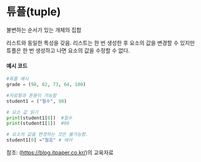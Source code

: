 # 튜플(tuple)

불변하는 순서가 있는 개체의 집합

리스트와 동일한 특성을 갖음.
리스트는 한 번 생성한 후 요소의 값을 변경할 수 있지만 튜플은 한 번 생성하고 나면 요소의 값을 수정할 수 없다.

#### 예시 코드
```python
#튜플 예시
grade = (98, 82, 73, 64, 100)

#자료형과 혼용이 가능함
student1 = ("철수", 98)

# 요소 값 읽기
print(student1[0])  #철수
print(student1[1])  #98

# 요소의 값을 변경하는 것은 불가능함.
student1[0] ="철호" # 에러
```

참조: (https://blog.itpaper.co.kr/)의 교육자료